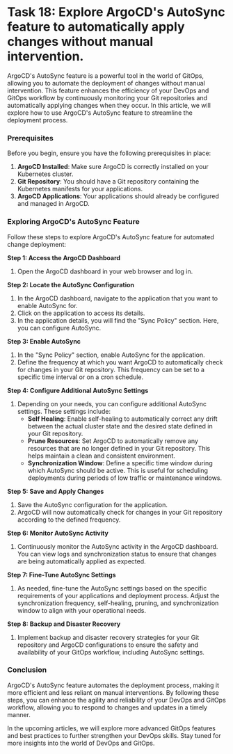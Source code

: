 # Task 18: Explore ArgoCD's AutoSync feature to automatically apply changes without manual intervention.

ArgoCD's AutoSync feature is a powerful tool in the world of GitOps, allowing you to automate the deployment of changes without manual intervention. This feature enhances the efficiency of your DevOps and GitOps workflow by continuously monitoring your Git repositories and automatically applying changes when they occur. In this article, we will explore how to use ArgoCD's AutoSync feature to streamline the deployment process.

### **Prerequisites**

Before you begin, ensure you have the following prerequisites in place:

1. **ArgoCD Installed**: Make sure ArgoCD is correctly installed on your Kubernetes cluster.
2. **Git Repository**: You should have a Git repository containing the Kubernetes manifests for your applications.
3. **ArgoCD Applications**: Your applications should already be configured and managed in ArgoCD.

### **Exploring ArgoCD's AutoSync Feature**

Follow these steps to explore ArgoCD's AutoSync feature for automated change deployment:

**Step 1: Access the ArgoCD Dashboard**

1. Open the ArgoCD dashboard in your web browser and log in.

**Step 2: Locate the AutoSync Configuration**

1. In the ArgoCD dashboard, navigate to the application that you want to enable AutoSync for.
2. Click on the application to access its details.
3. In the application details, you will find the "Sync Policy" section. Here, you can configure AutoSync.

**Step 3: Enable AutoSync**

1. In the "Sync Policy" section, enable AutoSync for the application.
2. Define the frequency at which you want ArgoCD to automatically check for changes in your Git repository. This frequency can be set to a specific time interval or on a cron schedule.

**Step 4: Configure Additional AutoSync Settings**

1. Depending on your needs, you can configure additional AutoSync settings. These settings include:
    - **Self Healing**: Enable self-healing to automatically correct any drift between the actual cluster state and the desired state defined in your Git repository.
    - **Prune Resources**: Set ArgoCD to automatically remove any resources that are no longer defined in your Git repository. This helps maintain a clean and consistent environment.
    - **Synchronization Window**: Define a specific time window during which AutoSync should be active. This is useful for scheduling deployments during periods of low traffic or maintenance windows.

**Step 5: Save and Apply Changes**

1. Save the AutoSync configuration for the application.
2. ArgoCD will now automatically check for changes in your Git repository according to the defined frequency.

**Step 6: Monitor AutoSync Activity**

1. Continuously monitor the AutoSync activity in the ArgoCD dashboard. You can view logs and synchronization status to ensure that changes are being automatically applied as expected.

**Step 7: Fine-Tune AutoSync Settings**

1. As needed, fine-tune the AutoSync settings based on the specific requirements of your applications and deployment process. Adjust the synchronization frequency, self-healing, pruning, and synchronization window to align with your operational needs.

**Step 8: Backup and Disaster Recovery**

1. Implement backup and disaster recovery strategies for your Git repository and ArgoCD configurations to ensure the safety and availability of your GitOps workflow, including AutoSync settings.

### **Conclusion**

ArgoCD's AutoSync feature automates the deployment process, making it more efficient and less reliant on manual interventions. By following these steps, you can enhance the agility and reliability of your DevOps and GitOps workflow, allowing you to respond to changes and updates in a timely manner.

In the upcoming articles, we will explore more advanced GitOps features and best practices to further strengthen your DevOps skills. Stay tuned for more insights into the world of DevOps and GitOps.
